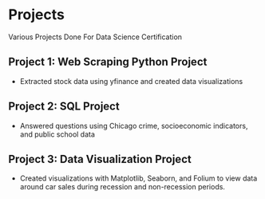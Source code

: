 # Projects
Various Projects Done For Data Science Certification

## Project 1: Web Scraping Python Project
- Extracted stock data using yfinance and created data visualizations

## Project 2: SQL Project 
- Answered questions using Chicago crime, socioeconomic indicators, and public school data

## Project 3: Data Visualization Project
- Created visualizations with Matplotlib, Seaborn, and Folium to view data around car sales during recession and non-recession periods.
